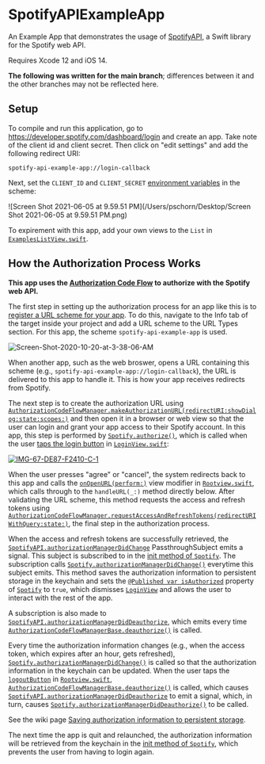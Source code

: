 # SpotifyAPIExampleApp

An Example App that demonstrates the usage of [SpotifyAPI](https://github.com/Peter-Schorn/SpotifyAPI), a Swift library for the Spotify web API.

Requires Xcode 12 and iOS 14.

**The following was written for the main branch**; differences between it and the other branches may not be reflected here.

## Setup

To compile and run this application, go to https://developer.spotify.com/dashboard/login and create an app. Take note of the client id and client secret. Then click on "edit settings" and add the following redirect URI:
```
spotify-api-example-app://login-callback
```

Next, set the `CLIENT_ID` and `CLIENT_SECRET` [environment variables][env] in the scheme:

![Screen Shot 2021-06-05 at 9.59.51 PM](/Users/pschorn/Desktop/Screen Shot 2021-06-05 at 9.59.51 PM.png)

To expirement with this app, add your own views to the `List` in [`ExamplesListView.swift`][examples list].  

## How the Authorization Process Works

**This app uses the [Authorization Code Flow][auth code flow] to authorize with the Spotify web API.**

The first step in setting up the authorization process for an app like this is to [register a URL scheme for your app][url scheme]. To do this, navigate to the Info tab of the target inside your project and add a URL scheme to the URL Types section. For this app, the scheme `spotify-api-example-app` is used.

<img src="https://i.ibb.co/qdBR6C8/Screen-Shot-2020-10-20-at-3-38-06-AM.png" alt="Screen-Shot-2020-10-20-at-3-38-06-AM" border="0">

When another app, such as the web broswer, opens a URL containing this scheme (e.g., `spotify-api-example-app://login-callback`), the URL is delivered to this app to handle it. This is how your app receives redirects from Spotify.

The next step is to create the authorization URL using [`AuthorizationCodeFlowManager.makeAuthorizationURL(redirectURI:showDialog:state:scopes:)`][make auth URL] and then open it in a browser or web view so that the user can login and grant your app access to their Spotify account. In this app, this step is performed by [`Spotify.authorize()`][authorize], which is called when the user [taps the login button][login button] in [`LoginView.swift`][login view]:

<a href="https://ibb.co/Bc7ZYzV"><img src="https://i.ibb.co/17pq4vf/IMG-67-DE87-F2410-C-1.jpg" alt="IMG-67-DE87-F2410-C-1" border="0"></a>

When the user presses "agree" or "cancel", the system redirects back to this app and calls the [`onOpenURL(perform:)`][on open URL] view modifier in [`Rootview.swift`][root view], which calls through to the `handleURL(_:)` method directly below. After validating the URL scheme, this method requests the access and refresh tokens using [`AuthorizationCodeFlowManager.requestAccessAndRefreshTokens(redirectURIWithQuery:state:)`][request tokens], the final step in the authorization process.

When the access and refresh tokens are successfully retrieved, the [`SpotifyAPI.authorizationManagerDidChange`][auth did change publisher] PassthroughSubject emits a signal. This subject is subscribed to in the [init method of `Spotify`][spotify init subscribe]. The subscription calls [`Spotify.authorizationManagerDidChange()`][auth did change method] everytime this subject emits. This method saves the authorization information to persistent storage in the keychain and sets the [`@Published var isAuthorized`][is authorized] property of [`Spotify`][spotify file] to `true`, which dismisses [`LoginView`][login view file] and allows the user to interact with the rest of the app.

A subscription is also made to [`SpotifyAPI.authorizationManagerDidDeauthorize`][did deauth publisher], which emits every time [`AuthorizationCodeFlowManagerBase.deauthorize()`][auth base deauth] is called.

Every time the authorization information changes (e.g., when the access token, which expires after an hour, gets refreshed), [`Spotify.authorizationManagerDidChange()`][auth did change method] is called so that the authorization information in the keychain can be updated.  When the user taps the [`logoutButton`][logout button] in [`Rootview.swift`][root view], [`AuthorizationCodeFlowManagerBase.deauthorize()`][auth base deauth] is called, which causes [`SpotifyAPI.authorizationManagerDidDeauthorize`][did deauth publisher] to emit a signal, which, in turn, causes [`Spotify.authorizationManagerDidDeauthorize()`][did deauth method] to be called.

See the wiki page [Saving authorization information to persistent storage][persistent storage wiki].

The next time the app is quit and relaunched, the authorization information will be retrieved from the keychain in the [init method of `Spotify`][spotify init keychain], which prevents the user from having to login again.

[env]: https://help.apple.com/xcode/mac/11.4/index.html?localePath=en.lproj#/dev3ec8a1cb4
[examples list]:  https://github.com/Peter-Schorn/SpotifyAPIExampleApp/blob/main/SpotifyAPIExampleApp/Views/ExamplesListView.swift
[auth code flow]: https://github.com/Peter-Schorn/SpotifyAPI#authorizing-with-the-authorization-code-flow
[url scheme]: https://developer.apple.com/documentation/xcode/allowing_apps_and_websites_to_link_to_your_content/defining_a_custom_url_scheme_for_your_app
[make auth URL]: https://peter-schorn.github.io/SpotifyAPI/Classes/AuthorizationCodeFlowBackendManager.html#/s:13SpotifyWebAPI35AuthorizationCodeFlowBackendManagerC04makeD3URL11redirectURI10showDialog5state6scopes10Foundation0J0VSgAK_SbSSSgShyAA5ScopeOGtF
[authorize]: https://github.com/Peter-Schorn/SpotifyAPIExampleApp/blob/8d41edb66c43df27b0c675526f531116e3df8fcc/SpotifyAPIExampleApp/Model/Spotify.swift#L160-L185
[login button]: https://github.com/Peter-Schorn/SpotifyAPIExampleApp/blob/8d41edb66c43df27b0c675526f531116e3df8fcc/SpotifyAPIExampleApp/Views/LoginView.swift#L89
[login view]: https://github.com/Peter-Schorn/SpotifyAPIExampleApp/blob/main/SpotifyAPIExampleApp/Views/LoginView.swift
[on open URL]: https://github.com/Peter-Schorn/SpotifyAPIExampleApp/blob/8d41edb66c43df27b0c675526f531116e3df8fcc/SpotifyAPIExampleApp/Views/RootView.swift#L32
[root view]: https://github.com/Peter-Schorn/SpotifyAPIExampleApp/blob/main/SpotifyAPIExampleApp/Views/RootView.swift
[request tokens]: https://peter-schorn.github.io/SpotifyAPI/Classes/AuthorizationCodeFlowBackendManager.html#/s:13SpotifyWebAPI35AuthorizationCodeFlowBackendManagerC29requestAccessAndRefreshTokens20redirectURIWithQuery5state7Combine12AnyPublisherVyyts5Error_pG10Foundation3URLV_SSSgtF
[auth did change publisher]: https://peter-schorn.github.io/SpotifyAPI/Classes/SpotifyAPI.html#/s:13SpotifyWebAPI0aC0C29authorizationManagerDidChange7Combine18PassthroughSubjectCyyts5NeverOGvp
[spotify init subscribe]: https://github.com/Peter-Schorn/SpotifyAPIExampleApp/blob/8d41edb66c43df27b0c675526f531116e3df8fcc/SpotifyAPIExampleApp/Model/Spotify.swift#L97-L104
[auth did change method]: https://github.com/Peter-Schorn/SpotifyAPIExampleApp/blob/8d41edb66c43df27b0c675526f531116e3df8fcc/SpotifyAPIExampleApp/Model/Spotify.swift#L187-L235
[is authorized]: https://github.com/Peter-Schorn/SpotifyAPIExampleApp/blob/8d41edb66c43df27b0c675526f531116e3df8fcc/SpotifyAPIExampleApp/Model/Spotify.swift#L67
[is authorized true]: https://github.com/Peter-Schorn/SpotifyAPIExampleApp/blob/8d41edb66c43df27b0c675526f531116e3df8fcc/SpotifyAPIExampleApp/Model/Spotify.swift#L208
[persistent storage wiki]: https://github.com/Peter-Schorn/SpotifyAPI/wiki/Saving-authorization-information-to-persistent-storage.
[spotify file]: https://github.com/Peter-Schorn/SpotifyAPIExampleApp/blob/main/SpotifyAPIExampleApp/Model/Spotify.swift
[did deauth method]: https://github.com/Peter-Schorn/SpotifyAPIExampleApp/blob/8d41edb66c43df27b0c675526f531116e3df8fcc/SpotifyAPIExampleApp/Model/Spotify.swift#L237-L271
[logout button]: https://github.com/Peter-Schorn/SpotifyAPIExampleApp/blob/8d41edb66c43df27b0c675526f531116e3df8fcc/SpotifyAPIExampleApp/Views/RootView.swift#L116-L131
[did deauth publisher]: https://peter-schorn.github.io/SpotifyAPI/Classes/SpotifyAPI.html#/s:13SpotifyWebAPI0aC0C34authorizationManagerDidDeauthorize7Combine18PassthroughSubjectCyyts5NeverOGvp
[auth base deauth]: https://peter-schorn.github.io/SpotifyAPI/Classes/AuthorizationCodeFlowManagerBase.html#/s:13SpotifyWebAPI32AuthorizationCodeFlowManagerBaseC11deauthorizeyyF

[login view file]: https://github.com/Peter-Schorn/SpotifyAPIExampleApp/blob/main/SpotifyAPIExampleApp/Views/LoginView.swift
[spotify init keychain]: https://github.com/Peter-Schorn/SpotifyAPIExampleApp/blob/8d41edb66c43df27b0c675526f531116e3df8fcc/SpotifyAPIExampleApp/Model/Spotify.swift#L114


